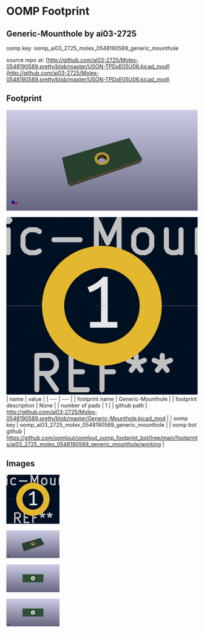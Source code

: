 # OOMP Footprint  
## Generic-Mounthole  by ai03-2725  
  
oomp key: oomp_ai03_2725_molex_0548190589_generic_mounthole  
  
source repo at: [http://github.com/ai03-2725/Molex-0548190589.pretty/blob/master/USON-TPDxE05U06.kicad_mod](http://github.com/ai03-2725/Molex-0548190589.pretty/blob/master/USON-TPDxE05U06.kicad_mod)  
## Footprint  
  
[![working_kicad_pcb_3d.png](working_kicad_pcb_3d_600.png)](working_kicad_pcb_3d.png)  
  
[![working.png](working_600.png)](working.png)  
| name | value | 
| --- | --- | 
| footprint name | Generic-Mounthole | 
| footprint description | None | 
| number of pads | 1 | 
| github path | http://github.com/ai03-2725/Molex-0548190589.pretty/blob/master/Generic-Mounthole.kicad_mod | 
| oomp key | oomp_ai03_2725_molex_0548190589_generic_mounthole | 
| oomp bot github | https://github.com/oomlout/oomlout_oomp_footprint_bot/tree/main/footprints/ai03_2725_molex_0548190589_generic_mounthole/working | 
## Images  
  
[![working.png](working_140.png)](working.png)  
  
[![working_kicad_pcb_3d.png](working_kicad_pcb_3d_140.png)](working_kicad_pcb_3d.png)  
  
[![working_kicad_pcb_3d_back.png](working_kicad_pcb_3d_back_140.png)](working_kicad_pcb_3d_back.png)  
  
[![working_kicad_pcb_3d_front.png](working_kicad_pcb_3d_front_140.png)](working_kicad_pcb_3d_front.png)  
